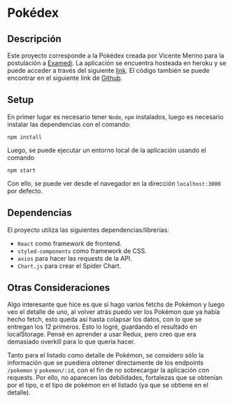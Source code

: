 # Pokédex

## Descripción

Este proyecto corresponde a la Pokédex creada por Vicente Merino para la postulación a [Examedi](https://www.examedi.com). La aplicación se encuentra hosteada en heroku y se puede acceder a través del siguiente [link](https://examedi-postulation.herokuapp.com/). El código también se puede encontrar en el siguiente link de [Github](https://github.com/VicenteMerino/Examedi-Postulation).

## Setup

En primer lugar es necesario tener `Node`, `npm` instalados, luego es necesario instalar las dependencias con el comando:

```npm install```

Luego, se puede ejecutar un entorno local de la aplicación usando el comando

```npm start```

Con ello, se puede ver desde el navegador en la dirección `localhost:3000` por defecto.

## Dependencias

El proyecto utiliza las siguientes dependencias/librerías:

- `React` como framework de frontend.
- `styled-components` como framework de CSS.
- `axios` para hacer las requests de la API.
- `Chart.js` para crear el Spider Chart.

## Otras Consideraciones

Algo interesante que hice es que si hago varios fetchs de Pokémon y luego veo el detalle de uno, al volver atrás puedo ver los Pokémon que ya había hecho fetch, esto queda así hasta colapsar los datos, con lo que se entregan los 12 primeros. Esto lo logré, guardando el resultado en localStorage. Pensé en aprender a usar Redux, pero creo que era demasiado overkill para lo que quería hacer.

Tanto para el listado como detalle de Pokémon, se considero sólo la información que se puediera obtener directamente de los endpoints `/pokemon` y `pokemon/:id`, con el fin de no sobrecargar la aplicación con requests. Por ello, no aparecen las debilidades, fortalezas que se obtenían por el tipo, o el tipo de pokémon en el listado (ya que se obtiene en el detalle).